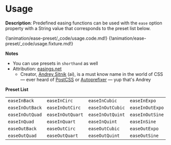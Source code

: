 # Usage

__Description__: Predefined easing functions can be used with the `ease` option property with a String value that corresponds to the preset list below.

{!animation/ease-preset/_code/usage.code.md!}
{!animation/ease-preset/_code/usage.fixture.md!}

__Notes__

+ You can use presets in `shorthand` as well
+ Attribution: [easings.net](http://easings.net)
    * Creator, [Andrey Sitnik](http://sitnik.ru) (ai), is a must know name in the world of CSS — ever heard of [PostCSS](http://postcss.org/) or [Autoprefixer](https://github.com/postcss/autoprefixer) — yup that's Andrey

<div class="cf"></div>

__Preset List__

<table class="billiard-table">
    <tbody>
      <tr>
        <td><code>easeInBack</code></td>
        <td><code>easeInCirc</code></td>
        <td><code>easeInCubic</code></td>
        <td><code>easeInExpo</code></td>
      </tr>
      <tr>
        <td><code>easeInOutBack</code></td>
        <td><code>easeInOutCirc</code></td>
        <td><code>easeInOutCubic</code></td>
        <td><code>easeInOutExpo</code></td>
      </tr>
      <tr>
        <td><code>easeInOutQuad</code></td>
        <td><code>easeInOutQuart</code></td>
        <td><code>easeInOutQuint</code></td>
        <td><code>easeInOutSine</code></td>
      </tr>
      <tr>
        <td><code>easeInQuad</code></td>
        <td><code>easeInQuart</code></td>
        <td><code>easeInQuint</code></td>
        <td><code>easeInSine</code></td>
      </tr>
      <tr>
        <td><code>easeOutBack</code></td>
        <td><code>easeOutCirc</code></td>
        <td><code>easeOutCubic</code></td>
        <td><code>easeOutExpo</code></td>
      </tr>
      <tr>
        <td><code>easeOutQuad</code></td>
        <td><code>easeOutQuart</code></td>
        <td><code>easeOutQuint</code></td>
        <td><code>easeOutSine</code></td>
      </tr>
    </tbody>
</table>

<div class="cf"></div>
<div class="end-last"></div>

